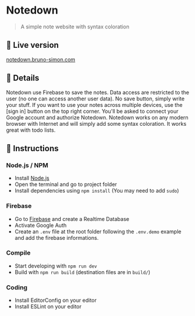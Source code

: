 # Notedown

> A simple note website with syntax coloration

## :link: Live version

[notedown.bruno-simon.com](http://notedown.bruno-simon.com)

## :memo: Details

Notedown use Firebase to save the notes. Data access are restricted to the user (no one can access another user data).
No save button, simply write your stuff.
If you want to use your notes across multiple devices, use the [sign in] button on the top right corner. You'll be asked to connect your Google account and authorize Notedown.
Notedown works on any modern browser with Internet and will simply add some syntax coloration. It works great with todo lists.

## :wrench: Instructions

### Node.js / NPM

- Install [Node.js](https://nodejs.org/en/)
- Open the terminal and go to project folder
- Install dependencies using `npm install` (You may need to add `sudo`)

### Firebase

- Go to [Firebase](https://firebase.google.com) and create a Realtime Database
- Activate Google Auth
- Create an `.env` file at the root folder following the `.env.demo` example and add the firebase informations.

### Compile

- Start developing with `npm run dev`
- Build with `npm run build` (destination files are in `build/`)

### Coding

- Install EditorConfig on your editor
- Install ESLint on your editor
